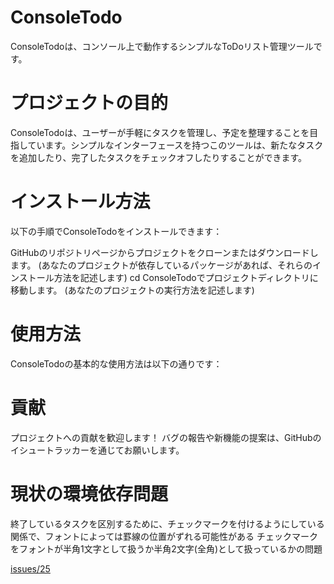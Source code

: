 # ConsoleTodo

ConsoleTodoは、コンソール上で動作するシンプルなToDoリスト管理ツールです。

# プロジェクトの目的
ConsoleTodoは、ユーザーが手軽にタスクを管理し、予定を整理することを目指しています。シンプルなインターフェースを持つこのツールは、新たなタスクを追加したり、完了したタスクをチェックオフしたりすることができます。

# インストール方法
以下の手順でConsoleTodoをインストールできます：

GitHubのリポジトリページからプロジェクトをクローンまたはダウンロードします。
(あなたのプロジェクトが依存しているパッケージがあれば、それらのインストール方法を記述します)
cd ConsoleTodoでプロジェクトディレクトリに移動します。
(あなたのプロジェクトの実行方法を記述します)

# 使用方法
ConsoleTodoの基本的な使用方法は以下の通りです：

# 貢献
プロジェクトへの貢献を歓迎します！ バグの報告や新機能の提案は、GitHubのイシュートラッカーを通じてお願いします。

# 現状の環境依存問題

終了しているタスクを区別するために、チェックマークを付けるようにしている関係で、フォントによっては罫線の位置がずれる可能性がある
チェックマークをフォントが半角1文字として扱うか半角2文字(全角)として扱っているかの問題

[issues/25](https://github.com/Daiki-Iijima/ConsoleTodo/issues/25)

